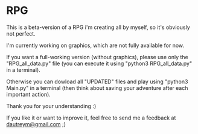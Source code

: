 # RPG

This is a beta-version of a RPG i'm creating all by myself, so it's obviously not perfect.

I'm currently working on graphics, which are not fully available for now.

If you want a full-working version (without graphics), please use only the "RPG_all_data.py" file (you can execute it using "python3 RPG_all_data.py" in a terminal).

Otherwise you can dowload all "UPDATED" files and play using "python3 Main.py" in a terminal (then think about saving your adventure after each important action).

Thank you for your understanding :)

If you like it or want to improve it, feel free to send me a feedback at dautreym@gmail.com ;)

